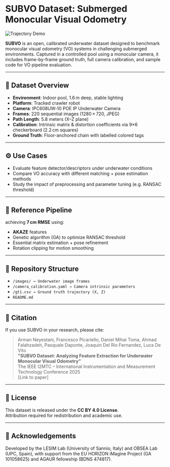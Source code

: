 # SUBVO Dataset: Submerged Monocular Visual Odometry

![Trajectory Demo](trajectory.gif)

**SUBVO** is an open, calibrated underwater dataset designed to benchmark monocular visual odometry (VO) systems in challenging submerged environments. Captured in a controlled pool using a monocular camera, it includes frame-by-frame ground truth, full camera calibration, and sample code for VO pipeline evaluation.

---

## 🧭 Dataset Overview

- **Environment**: Indoor pool, 1.6 m deep, stable lighting  
- **Platform**: Tracked crawler robot  
- **Camera**: IPC608UW‑10 POE IP Underwater Camera  
- **Frames**: 220 sequential images (1280 × 720, JPEG)  
- **Path Length**: 5.8 meters (X–Z plane)  
- **Calibration**: Intrinsic matrix & distortion coefficients via 9×6 checkerboard (2.2 cm squares)  
- **Ground Truth**: Floor-anchored chain with labelled colored tags  

---

## ⚙️ Use Cases

- Evaluate feature detector/descriptors under underwater conditions  
- Compare VO accuracy with different matching + pose estimation methods  
- Study the impact of preprocessing and parameter tuning (e.g. RANSAC threshold)

---

## 🧪 Reference Pipeline

 achieving **7 cm RMSE** using:
- **AKAZE** features  
- Genetic algorithm (GA) to optimize RANSAC threshold  
- Essential matrix estimation + pose refinement  
- Rotation clipping for motion smoothing

---

## 📁 Repository Structure
- `/images/ → Underwater image frames`
- `/camera_calibration.yaml → Camera intrinsic parameters`
- `/gt1.csv → Ground truth trajectory (X, Z)`
- `README.md`

---

## 📜 Citation

If you use SUBVO in your research, please cite:

> Arman Neyestani, Francesco Picariello, Daniel Mihai Toma, Ahmad Falahzadeh, Pasquale Daponte, Joaquin Del Rio Fernandez, Luca De Vito  
> **"SUBVO Dataset: Analyzing Feature Extraction for Underwater Monocular Visual Odometry"**  
> The IEEE I2MTC – International Instrumentation and Measurement Technology Conference 2025  
> [Link to paper]

---

## 🔗 License

This dataset is released under the **CC BY 4.0 License**.  
Attribution required for redistribution and academic use.

---

## 🙏 Acknowledgements

Developed by the LESIM Lab (University of Sannio, Italy) and OBSEA Lab (UPC, Spain), with support from the EU HORIZON iMagine Project (GA 101058625) and AGAUR fellowship (BDNS 474817).


